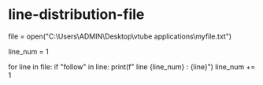 # line-distribution-file

file = open("C:\\Users\\ADMIN\\Desktop\\vtube applications\\myfile.txt")

line_num = 1

for line in file:
    if "follow" in line:
        print(f" line {line_num} : {line}")
    line_num += 1
